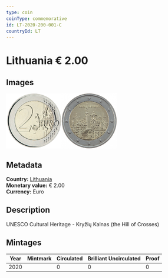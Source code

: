 ```yaml
---
type: coin
coinType: commemorative
id: LT-2020-200-001-C
countryId: LT
---
```


# Lithuania € 2.00

## Images

<img src="../../Images/common-2007-200.png" height="150" alt="Front image"><img src="Images/LT-2020-200-001.png" height="150" alt="Back image">

## Metadata

**Country:** [Lithuania](../../Countries/Lithuania/index.md)\
**Monetary value:** € 2.00\
**Currency:** Euro

## Description
UNESCO Cultural Heritage - Kryžių Kalnas (the Hill of Crosses)

## Mintages

| Year | Mintmark | Circulated | Brilliant Uncirculated | Proof |
| ---- | -------- | ---------- | ---------------------- | ----- |
| 2020 | | 0 | 0 | 0 |
